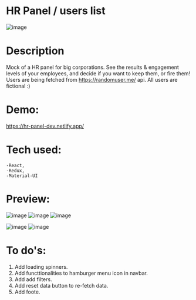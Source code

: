 # HR Panel / users list

![image](https://user-images.githubusercontent.com/100487510/201551349-7d2d2721-2209-4e25-ab9a-bfabc1f8b930.png)


# Description

Mock of a HR panel for big corporations. See the results & engagement levels of your employees, and decide if you want
to keep them, or fire them! Users are being fetched from https://randomuser.me/ api. All users are fictional :) 

# Demo:

https://hr-panel-dev.netlify.app/

# Tech used:

    -React,
    -Redux,
    -Material-UI

# Preview:

![image](https://user-images.githubusercontent.com/100487510/201551366-f2ce3deb-49d6-4a41-8753-2ccd6239ae0f.png)
![image](https://user-images.githubusercontent.com/100487510/201551388-66b00f63-1d77-478c-8b0c-1402d5c1979c.png)
![image](https://user-images.githubusercontent.com/100487510/201551408-9437b455-4b9c-41cc-baa4-4b16d6e60275.png)

![image](https://user-images.githubusercontent.com/100487510/201551429-30c547a6-4996-44e8-a12a-1f900c54e993.png)
![image](https://user-images.githubusercontent.com/100487510/201551441-5ddca6df-d22b-4b89-9089-a99560b87a1a.png)




# To do's:

1. Add loading spinners.
2. Add functtionalities to hamburger menu icon in navbar.
3. Add add filters.
4. Add reset data button to re-fetch data.
5. Add foote.

